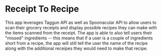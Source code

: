 # Receipt To Recipe
This app leverages Taggun API as well as Spoonacular API to allow users to scan their grocery receipts and display possible recipes they can make with the items scanned from the receipt. The app is able to also tell users their "missed" ingredients -- this means that if a user is a couple of ingredients short from a recipe, the app will still tell the user the name of the recipe along with the additional receipes they would need to make that recipe.
